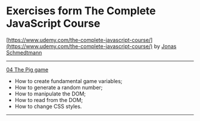 # Exercises form The Complete JavaScript Course

[https://www.udemy.com/the-complete-javascript-course/](https://www.udemy.com/the-complete-javascript-course/) by [Jonas Schmedtmann](http://jonas.io/)

---
[04 The Pig game](https://github.com/dominikmanowski/tutorials/tree/master/complete-javascript-course/04-pig-game)

* How to create fundamental game variables;
* How to generate a random number;
* How to manipulate the DOM;
* How to read from the DOM;
* How to change CSS styles.

---
